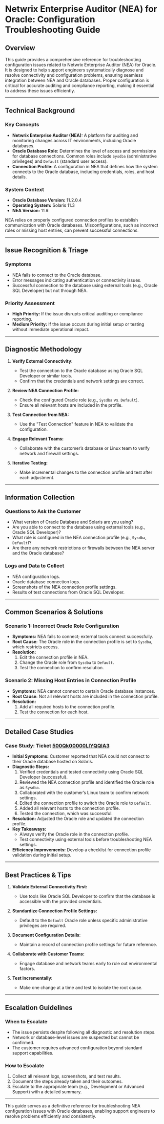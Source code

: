 # Netwrix Enterprise Auditor (NEA) for Oracle: Configuration Troubleshooting Guide

## Overview

This guide provides a comprehensive reference for troubleshooting configuration issues related to Netwrix Enterprise Auditor (NEA) for Oracle. It is designed to help support engineers systematically diagnose and resolve connectivity and configuration problems, ensuring seamless integration between NEA and Oracle databases. Proper configuration is critical for accurate auditing and compliance reporting, making it essential to address these issues efficiently.

---

## Technical Background

### Key Concepts
- **Netwrix Enterprise Auditor (NEA):** A platform for auditing and monitoring changes across IT environments, including Oracle databases.
- **Oracle Database Role:** Determines the level of access and permissions for database connections. Common roles include `Sysdba` (administrative privileges) and `Default` (standard user access).
- **Connection Profile:** A configuration in NEA that defines how the system connects to the Oracle database, including credentials, roles, and host details.

### System Context
- **Oracle Database Version:** 11.2.0.4
- **Operating System:** Solaris 11.3
- **NEA Version:** 11.6

NEA relies on properly configured connection profiles to establish communication with Oracle databases. Misconfigurations, such as incorrect roles or missing host entries, can prevent successful connections.

---

## Issue Recognition & Triage

### Symptoms
- NEA fails to connect to the Oracle database.
- Error messages indicating authentication or connectivity issues.
- Successful connection to the database using external tools (e.g., Oracle SQL Developer) but not through NEA.

### Priority Assessment
- **High Priority:** If the issue disrupts critical auditing or compliance reporting.
- **Medium Priority:** If the issue occurs during initial setup or testing without immediate operational impact.

---

## Diagnostic Methodology

1. **Verify External Connectivity:**
   - Test the connection to the Oracle database using Oracle SQL Developer or similar tools.
   - Confirm that the credentials and network settings are correct.

2. **Review NEA Connection Profile:**
   - Check the configured Oracle role (e.g., `Sysdba` vs. `Default`).
   - Ensure all relevant hosts are included in the profile.

3. **Test Connection from NEA:**
   - Use the "Test Connection" feature in NEA to validate the configuration.

4. **Engage Relevant Teams:**
   - Collaborate with the customer’s database or Linux team to verify network and firewall settings.

5. **Iterative Testing:**
   - Make incremental changes to the connection profile and test after each adjustment.

---

## Information Collection

### Questions to Ask the Customer
- What version of Oracle Database and Solaris are you using?
- Are you able to connect to the database using external tools (e.g., Oracle SQL Developer)?
- What role is configured in the NEA connection profile (e.g., `Sysdba`, `Default`)?
- Are there any network restrictions or firewalls between the NEA server and the Oracle database?

### Logs and Data to Collect
- NEA configuration logs.
- Oracle database connection logs.
- Screenshots of the NEA connection profile settings.
- Results of test connections from Oracle SQL Developer.

---

## Common Scenarios & Solutions

### Scenario 1: Incorrect Oracle Role Configuration
- **Symptoms:** NEA fails to connect; external tools connect successfully.
- **Root Cause:** The Oracle role in the connection profile is set to `Sysdba`, which restricts access.
- **Resolution:**
  1. Edit the connection profile in NEA.
  2. Change the Oracle role from `Sysdba` to `Default`.
  3. Test the connection to confirm resolution.

### Scenario 2: Missing Host Entries in Connection Profile
- **Symptoms:** NEA cannot connect to certain Oracle database instances.
- **Root Cause:** Not all relevant hosts are included in the connection profile.
- **Resolution:**
  1. Add all required hosts to the connection profile.
  2. Test the connection for each host.

---

## Detailed Case Studies

### Case Study: Ticket [500Qk00000LlYQQIA3](https://nwxcorp.lightning.force.com/lightning/r/Case/500Qk00000LlYQQIA3/view)
- **Initial Symptoms:** Customer reported that NEA could not connect to their Oracle database hosted on Solaris.
- **Diagnostic Steps:**
  1. Verified credentials and tested connectivity using Oracle SQL Developer (successful).
  2. Reviewed the NEA connection profile and identified the Oracle role as `Sysdba`.
  3. Collaborated with the customer’s Linux team to confirm network settings.
  4. Edited the connection profile to switch the Oracle role to `Default`.
  5. Added all relevant hosts to the connection profile.
  6. Tested the connection, which was successful.
- **Resolution:** Adjusted the Oracle role and updated the connection profile.
- **Key Takeaways:**
  - Always verify the Oracle role in the connection profile.
  - Test connectivity using external tools before troubleshooting NEA settings.
- **Efficiency Improvements:** Develop a checklist for connection profile validation during initial setup.

---

## Best Practices & Tips

1. **Validate External Connectivity First:**
   - Use tools like Oracle SQL Developer to confirm that the database is accessible with the provided credentials.

2. **Standardize Connection Profile Settings:**
   - Default to the `Default` Oracle role unless specific administrative privileges are required.

3. **Document Configuration Details:**
   - Maintain a record of connection profile settings for future reference.

4. **Collaborate with Customer Teams:**
   - Engage database and network teams early to rule out environmental factors.

5. **Test Incrementally:**
   - Make one change at a time and test to isolate the root cause.

---

## Escalation Guidelines

### When to Escalate
- The issue persists despite following all diagnostic and resolution steps.
- Network or database-level issues are suspected but cannot be confirmed.
- The customer requires advanced configuration beyond standard support capabilities.

### How to Escalate
1. Collect all relevant logs, screenshots, and test results.
2. Document the steps already taken and their outcomes.
3. Escalate to the appropriate team (e.g., Development or Advanced Support) with a detailed summary.

--- 

This guide serves as a definitive reference for troubleshooting NEA configuration issues with Oracle databases, enabling support engineers to resolve problems efficiently and consistently.
